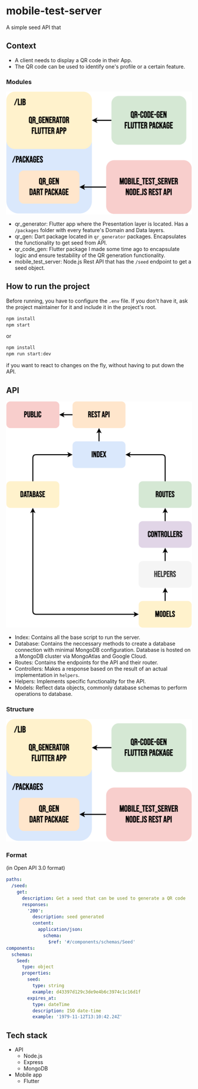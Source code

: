 # mobile-test-server

A simple seed API that 

## Context

- A client needs to display a QR code in their App.
- The QR code can be used to identify one's profile or a certain feature.

### Modules

![Modules](assets/Superformula_app.png)

- qr_generator: Flutter app where the Presentation layer is located. Has a `/packages` folder with every feature's Domain and Data layers.
- qr_gen: Dart package located in `qr_generator` packages. Encapsulates the functionality to get seed from API.
- qr_code_gen: Flutter package I made some time ago to encapsulate logic and ensure testability of the QR generation functionality.
- mobile_test_server: Node.js Rest API that has the `/seed` endpoint to get a seed object.

## How to run the project

Before running, you have to configure the `.env` file. If you don't have it, ask the project maintainer for it and include it in the project's root.

```sh
npm install
npm start
```

or

```sh
npm install
npm run start:dev
```

if you want to react to changes on the fly, without having to put down the API.

## API

![Modules](assets/Superformula_api.png)

- Index: Contains all the base script to run the server.
- Database: Contains the neccessary methods to create a database connection with minimal MongoDB configuration. Database is hosted on a MongoDB cluster via MongoAtlas and Google Cloud.
- Routes: Contains the endpoints for the API and their router.
- Controllers: Makes a response based on the result of an actual implementation in `helpers`.
- Helpers: Implements specific functionality for the API.
- Models: Reflect data objects, commonly database schemas to perform operations to database.

### Structure

![Structure](assets/Superformula_app.png)

### Format

(in Open API 3.0 format)

```yaml
paths:
  /seed:
    get:
      description: Get a seed that can be used to generate a QR code
      responses:
        '200':
          description: seed generated
          content:
            application/json:
              schema:
                $ref: '#/components/schemas/Seed'
components:
  schemas:
    Seed:
      type: object
      properties:
        seed:
          type: string
          example: d43397d129c3de9e4b6c3974c1c16d1f
        expires_at:
          type: dateTime
          description: ISO date-time
          example: '1979-11-12T13:10:42.24Z'
```

## Tech stack

- API
  - Node.js
  - Express
  - MongoDB
- Mobile app
  - Flutter
